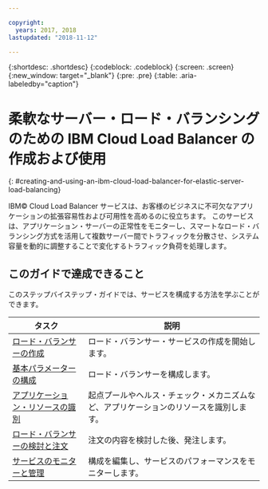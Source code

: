 ```yaml
---

copyright:
  years: 2017, 2018
lastupdated: "2018-11-12"

---
```


{:shortdesc: .shortdesc}
{:codeblock: .codeblock}
{:screen: .screen}
{:new_window: target="_blank"}
{:pre: .pre}
{:table: .aria-labeledby="caption"}

# 柔軟なサーバー・ロード・バランシングのための IBM Cloud Load Balancer の作成および使用
{: #creating-and-using-an-ibm-cloud-load-balancer-for-elastic-server-load-balancing}

IBM© Cloud Load Balancer サービスは、お客様のビジネスに不可欠なアプリケーションの拡張容易性および可用性を高めるのに役立ちます。 このサービスは、アプリケーション・サーバーの正常性をモニターし、スマートなロード・バランシング方式を活用して複数サーバー間でトラフィックを分散させ、システム容量を動的に調整することで変化するトラフィック負荷を処理します。 

## このガイドで達成できること

このステップバイステップ・ガイドでは、サービスを構成する方法を学ぶことができます。   


タスク  | 説明
------------- | -------------
[ロード・バランサーの作成](/docs/infrastructure/loadbalancer-service?topic=loadbalancer-service-creating-an-ibm-cloud-load-balancer) | ロード・バランサー・サービスの作成を開始します。
[基本パラメーターの構成](/docs/infrastructure/loadbalancer-service?topic=loadbalancer-service-configuring-ibm-cloud-load-balancer-parameters) | ロード・バランサーを構成します。
[アプリケーション・リソースの識別](/docs/infrastructure/loadbalancer-service?topic=loadbalancer-service-identifying-your-application-server-resources) | 起点プールやヘルス・チェック・メカニズムなど、アプリケーションのリソースを識別します。
[ロード・バランサーの検討と注文](/docs/infrastructure/loadbalancer-service?topic=loadbalancer-service-review-and-place-your-order) | 注文の内容を検討した後、発注します。
[サービスのモニターと管理](/docs/infrastructure/loadbalancer-service?topic=loadbalancer-service-monitoring-and-managing-your-service) | 構成を編集し、サービスのパフォーマンスをモニターします。
